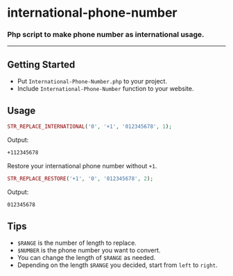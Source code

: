 # international-phone-number
### Php script to make phone number as international usage.

---

## Getting Started

- Put `International-Phone-Number.php` to your project.
- Include `International-Phone-Number` function to your website.

## Usage

```php
STR_REPLACE_INTERNATIONAL('0', '+1', '012345678', 1);
```

Output:

```html
+112345678
```

Restore your international phone number without `+1`.

```php
STR_REPLACE_RESTORE('+1', '0', '012345678', 2);
```

Output:

```html
012345678
```

## Tips

- `$RANGE` is the number of length to replace.
- `$NUMBER` is the phone number you want to convert.
- You can change the length of `$RANGE` as needed.
- Depending on the length `$RANGE` you decided, start from `left` to `right`.
